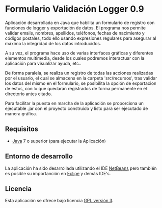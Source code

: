 Formulario Validación Logger 0.9
================================

Aplicación desarrollada en Java que habilita un formulario de registro con funciones de logger
y exportación de datos. El programa nos permite validar emails, nombres, apellidos, teléfonos,
fechas de nacimiento y códigos postales, todo ello usando expresiones regulares para asegurar al
máximo la integridad de los datos introducidos.

A su vez, el programa hace uso de varias interfaces gráficas y diferentes elementos multimedia, 
desde los cuales podremos interactuar con la aplicación para visualizar ayuda, etc..

De forma paralela, se realiza un registro de todas las acciones realizadas por el usuario, el cual
se almacena en la carpeta 'src/recursos', tras validar los datos del mismo en el formulario, se 
posibilita la opción de exportacion de estos, con lo que quedarán registrados de forma permanente
en el directorio antes citado.

Para facilitar la puesta en marcha de la aplicación se proporciona un ejecutable .jar con el 
proyecto construido y listo para ser ejecutado de manera gráfica.

## Requisitos
- [Java] 7 o superior (para ejecutar la Aplicación)

## Entorno de desarrollo
La aplicación ha sido desarrollada utilizando el IDE [NetBeans] pero también es posible su 
importanción en [Eclipe] y demás IDE's.

## Licencia
Esta aplicación se ofrece bajo licencia [GPL versión 3].

[GPL versión 3]: https://www.gnu.org/licenses/gpl-3.0.en.html
[NetBeans]: https://netbeans.org/
[Eclipe]: https://eclipse.org/
[Java]: https://www.java.com/
